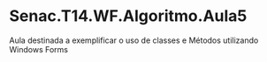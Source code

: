 # Senac.T14.WF.Algoritmo.Aula5
Aula destinada a exemplificar  o uso de classes e Métodos utilizando Windows Forms
